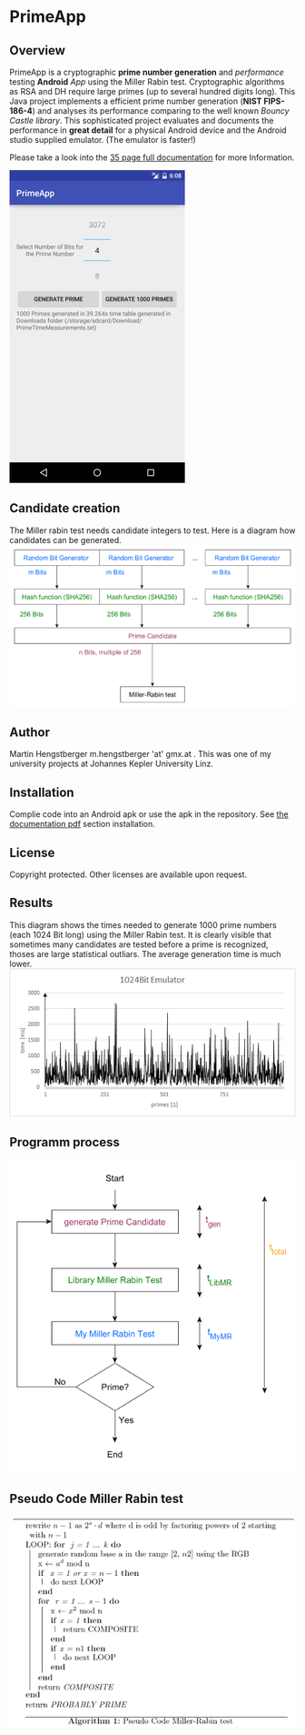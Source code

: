 # PrimeApp
## Overview
PrimeApp is a cryptographic **prime number generation** and _performance_ testing **Android** *App* using the Miller Rabin test.
Cryptographic algorithms as RSA and DH require large primes (up to several hundred digits long). This Java project implements a efficient prime number generation (**NIST FIPS-186-4**) and analyses its performance comparing to the well known _Bouncy Castle library_. This sophisticated project evaluates and documents the performance in **great detail** for a physical Android device and the Android studio supplied emulator. (The emulator is faster!)

Please take a look into the [35 page full documentation](https://github.com/hengxti/PrimeApp/blob/master/Prime_Generation_v2_Documentation.pdf) for more Information.

![Screenshot](https://github.com/hengxti/PrimeApp/blob/master/Screenshot_20160827-200837.png)

## Candidate creation
The Miller rabin test needs candidate integers to test. Here is a diagram how candidates can be generated.
![diagramm](https://github.com/hengxti/PrimeApp/blob/master/generation.png)

## Author
Martin Hengstberger m.hengstberger 'at' gmx.at . This was one of my university projects at Johannes Kepler University Linz.

## Installation 
Complie code into an Android apk or use the apk in the repository. See [the documentation pdf](https://github.com/hengxti/PrimeApp/blob/master/Prime_Generation_v2_Documentation.pdf) section installation.

## License 
Copyright protected. Other licenses are available upon request.

## Results
This diagram shows the times needed to generate 1000 prime numbers (each 1024 Bit long) using the Miller Rabin test. It is clearly visible that sometimes many candidates are tested before a prime is recognized, thoses are large statistical outliars. The average generation time is much lower. 
![results](https://github.com/hengxti/PrimeApp/blob/master/1024bitdata.png)

## Programm process
![process](https://github.com/hengxti/PrimeApp/blob/master/process.png)

## Pseudo Code Miller Rabin test
![peseudocode](https://github.com/hengxti/PrimeApp/blob/master/pseudocode.png)

